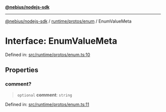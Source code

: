 [**@nebius/nodejs-sdk**](../../../../README.md)

---

[@nebius/nodejs-sdk](../../../../README.md) / [runtime/protos/enum](../README.md) / EnumValueMeta

# Interface: EnumValueMeta

Defined in: [src/runtime/protos/enum.ts:10](https://github.com/nebius/nodejs-sdk/blob/2ec552fb564ad8fdbf78c4eb6e73ce9101501e8a/src/runtime/protos/enum.ts#L10)

## Properties

### comment?

> `optional` **comment**: `string`

Defined in: [src/runtime/protos/enum.ts:11](https://github.com/nebius/nodejs-sdk/blob/2ec552fb564ad8fdbf78c4eb6e73ce9101501e8a/src/runtime/protos/enum.ts#L11)
